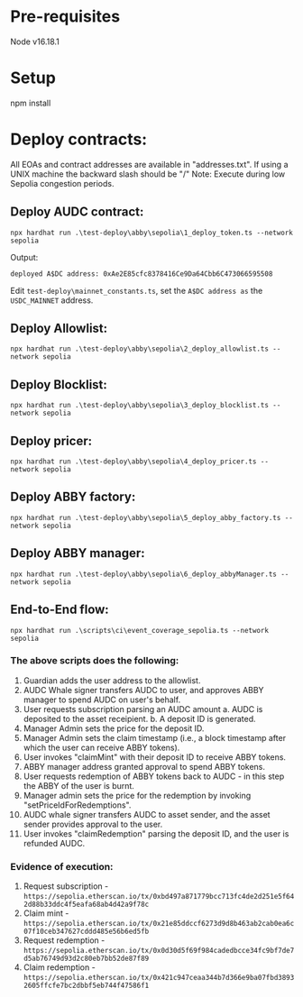 # Pre-requisites
Node v16.18.1

# Setup
npm install

# Deploy contracts:
All EOAs and contract addresses are available in "addresses.txt".
If using a UNIX machine the backward slash should be "/"
Note: Execute during low Sepolia congestion periods.

## Deploy AUDC contract:
```
npx hardhat run .\test-deploy\abby\sepolia\1_deploy_token.ts --network sepolia
```

Output: 
```
deployed A$DC address: 0xAe2E85cfc8378416Ce9Da64Cbb6C473066595508
```
Edit ```test-deploy\mainnet_constants.ts```, set the ```A$DC address as``` the ```USDC_MAINNET``` address.

## Deploy Allowlist:

```
npx hardhat run .\test-deploy\abby\sepolia\2_deploy_allowlist.ts --network sepolia
```

## Deploy Blocklist:

```
npx hardhat run .\test-deploy\abby\sepolia\3_deploy_blocklist.ts --network sepolia
```

## Deploy pricer:

```
npx hardhat run .\test-deploy\abby\sepolia\4_deploy_pricer.ts --network sepolia
```

## Deploy ABBY factory:

```
npx hardhat run .\test-deploy\abby\sepolia\5_deploy_abby_factory.ts --network sepolia
```

## Deploy ABBY manager:

```
npx hardhat run .\test-deploy\abby\sepolia\6_deploy_abbyManager.ts --network sepolia
```

## End-to-End flow:
```
npx hardhat run .\scripts\ci\event_coverage_sepolia.ts --network sepolia
```

### The above scripts does the following:

1. Guardian adds the user address to the allowlist.
2. AUDC Whale signer transfers AUDC to user, and approves ABBY manager to spend AUDC on user's behalf.
3. User requests subscription parsing an AUDC amount 
     a. AUDC is deposited to the asset receipient.
     b. A deposit ID is generated.
4. Manager Admin sets the price for the deposit ID.
5. Manager Admin sets the claim timestamp (i.e., a block timestamp after which the user can receive ABBY tokens).
6. User invokes "claimMint" with their deposit ID to receive ABBY tokens.
7. ABBY manager address granted approval to spend ABBY tokens.
8. User requests redemption of ABBY tokens back to AUDC - in this step the ABBY of the user is burnt.
9. Manager admin sets the price for the redemption by invoking "setPriceIdForRedemptions".
10. AUDC whale signer transfers AUDC to asset sender, and the asset sender provides approval to the user.
11. User invokes "claimRedemption" parsing the deposit ID, and the user is refunded AUDC.

### Evidence of execution:
1. Request subscription - ```https://sepolia.etherscan.io/tx/0xbd497a871779bcc713fc4de2d251e5f642d88b33ddc4f5eafa68ab4d42a9f78c```
2. Claim mint - ```https://sepolia.etherscan.io/tx/0x21e85ddccf6273d9d8b463ab2cab0ea6c07f10ceb347627cddd485e56b6ed5fb```
3. Request redemption - ```https://sepolia.etherscan.io/tx/0x0d30d5f69f984cadedbcce34fc9bf7de7d5ab76749d93d2c80eb7bb52de87f89```
4. Claim redemption - ```https://sepolia.etherscan.io/tx/0x421c947ceaa344b7d366e9ba07fbd38932605ffcfe7bc2dbbf5eb744f47586f1```
